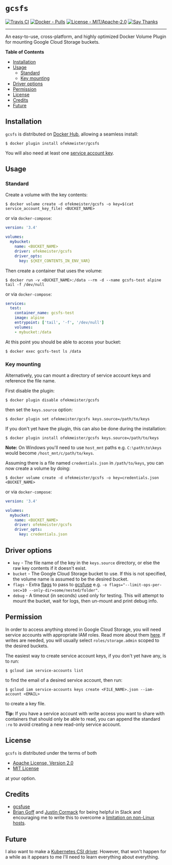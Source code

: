 # `gcsfs`

[![Travis CI](https://api.travis-ci.com/ofek/docker-volume-gcs.svg?branch=master)](https://travis-ci.com/ofek/docker-volume-gcs)
[![Docker - Pulls](https://img.shields.io/docker/pulls/ofekmeister/gcsfs.svg)](https://hub.docker.com/r/ofekmeister/gcsfs)
[![License - MIT/Apache-2.0](https://img.shields.io/badge/license-MIT%2FApache--2.0-9400d3.svg)](https://choosealicense.com/licenses)
[![Say Thanks](https://img.shields.io/badge/say-thanks-ff69b4.svg)](https://saythanks.io/to/ofek)

-----

An easy-to-use, cross-platform, and highly optimized Docker Volume Plugin for mounting Google Cloud Storage buckets.

**Table of Contents**

- [Installation](#installation)
- [Usage](#usage)
  - [Standard](#standard)
  - [Key mounting](#key-mounting)
- [Driver options](#driver-options)
- [Permission](#permission)
- [License](#license)
- [Credits](#credits)
- [Future](#future)

## Installation

`gcsfs` is distributed on [Docker Hub](https://hub.docker.com/search), allowing a seamless install:

```console
$ docker plugin install ofekmeister/gcsfs
```

You will also need at least one [service account key](#permission).

## Usage

### Standard

Create a volume with the key contents:

```console
$ docker volume create -d ofekmeister/gcsfs -o key=$(cat service_account_key_file) <BUCKET_NAME>
```

or via `docker-compose`:

```yaml
version: '3.4'

volumes:
  mybucket:
    name: <BUCKET_NAME>
    driver: ofekmeister/gcsfs
    driver_opts:
      key: ${KEY_CONTENTS_IN_ENV_VAR}
```

Then create a container that uses the volume:

```console
$ docker run -v <BUCKET_NAME>:/data --rm -d --name gcsfs-test alpine tail -f /dev/null
```

or via `docker-compose`:

```yaml
services:
  test:
    container_name: gcsfs-test
    image: alpine
    entrypoint: ['tail', '-f', '/dev/null']
    volumes:
    - mybucket:/data
```

At this point you should be able to access your bucket:

```console
$ docker exec gcsfs-test ls /data
```

### Key mounting

Alternatively, you can mount a directory of service account keys and reference the file name.

First disable the plugin:

```console
$ docker plugin disable ofekmeister/gcsfs
```

then set the `keys.source` option:

```console
$ docker plugin set ofekmeister/gcsfs keys.source=/path/to/keys
```

If you don't yet have the plugin, this can also be done during the installation:

```console
$ docker plugin install ofekmeister/gcsfs keys.source=/path/to/keys
```

**Note:** On Windows you'll need to use `host_mnt` paths e.g. `C:\path\to\keys` would become `/host_mnt/c/path/to/keys`.

Assuming there is a file named `credentials.json` in `/path/to/keys`, you can now create a volume by doing:

```console
$ docker volume create -d ofekmeister/gcsfs -o key=credentials.json <BUCKET_NAME>
```

or via `docker-compose`:

```yaml
version: '3.4'

volumes:
  mybucket:
    name: <BUCKET_NAME>
    driver: ofekmeister/gcsfs
    driver_opts:
      key: credentials.json
```

## Driver options

- `key` - The file name of the key in the `keys.source` directory, or else the raw key contents if it doesn't exist.
- `bucket` - The Google Cloud Storage bucket to use. If this is not specified, the volume name is assumed to be the desired bucket.
- `flags` - Extra [flags](https://github.com/ofek/docker-volume-gcs/blob/master/gcsfuse_flags) to
  pass to [gcsfuse][1] e.g. `-o flags="--limit-ops-per-sec=10 --only-dir=some/nested/folder"`.
- `debug` - A timeout (in seconds) used only for testing. This will attempt to mount the bucket, wait for logs, then un-mount and print debug info.

## Permission

In order to access anything stored in Google Cloud Storage, you will need service accounts with appropriate IAM
roles. Read more about them [here](https://cloud.google.com/iam/docs/understanding-service-accounts). If writes
are needed, you will usually select `roles/storage.admin` scoped to the desired buckets.

The easiest way to create service account keys, if you don't yet have any, is to run:

```console
$ gcloud iam service-accounts list
```

to find the email of a desired service account, then run:

```console
$ gcloud iam service-accounts keys create <FILE_NAME>.json --iam-account <EMAIL>
```

to create a key file.

**Tip:** If you have a service account with write access you want to share with containers that should only
be able to read, you can append the standard `:ro` to avoid creating a new read-only service account.

## License

`gcsfs` is distributed under the terms of both

- [Apache License, Version 2.0](https://choosealicense.com/licenses/apache-2.0)
- [MIT License](https://choosealicense.com/licenses/mit)

at your option.

## Credits

- [gcsfuse](1)
- [Brian Goff](https://github.com/cpuguy83) and [Justin Cormack](https://github.com/justincormack) for being helpful in Slack
  and encouraging me to write this to overcome a [limitation on non-Linux hosts](https://github.com/moby/moby/issues/39093).

## Future

I also want to make a [Kubernetes CSI driver](https://kubernetes-csi.github.io/docs). However, that
won't happen for a while as it appears to me I'll need to learn everything about everything.

[1]: https://github.com/GoogleCloudPlatform/gcsfuse
